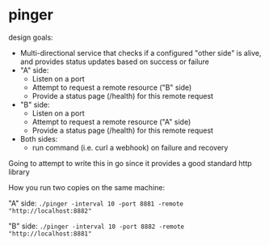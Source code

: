 # pinger

design goals:

- Multi-directional service that checks if a configured "other side" is alive, and provides status updates based on success or failure
- "A" side:
    - Listen on a port
    - Attempt to request a remote resource ("B" side)
    - Provide a status page (/health) for this remote request
- "B" side:
    - Listen on a port
    - Attempt to request a remote resource ("A" side)
    - Provide a status page (/health) for this remote request
- Both sides:
    - run command (i.e. curl a webhook) on failure and recovery

Going to attempt to write this in go since it provides a good standard http library


How you run two copies on the same machine:

"A" side: `./pinger -interval 10 -port 8881 -remote "http://localhost:8882"`

"B" side: `./pinger -interval 10 -port 8882 -remote "http://localhost:8881"`


